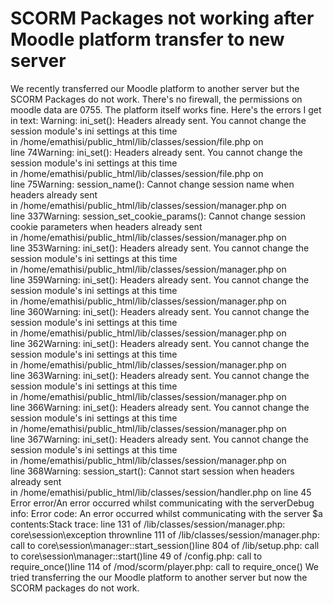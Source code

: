 
# SCORM Packages not working after Moodle platform transfer to new server

We recently transferred our Moodle platform to another server but the SCORM Packages do not work. There's no firewall, the permissions on moodle data are 0755. The platform itself works fine.
Here's the errors I get in text:
Warning: ini_set(): Headers already sent. You cannot change the session module's ini settings at this time in /home/emathisi/public_html/lib/classes/session/file.php on line 74Warning: ini_set(): Headers already sent. You cannot change the session module's ini settings at this time in /home/emathisi/public_html/lib/classes/session/file.php on line 75Warning: session_name(): Cannot change session name when headers already sent in /home/emathisi/public_html/lib/classes/session/manager.php on line 337Warning: session_set_cookie_params(): Cannot change session cookie parameters when headers already sent in /home/emathisi/public_html/lib/classes/session/manager.php on line 353Warning: ini_set(): Headers already sent. You cannot change the session module's ini settings at this time in /home/emathisi/public_html/lib/classes/session/manager.php on line 359Warning: ini_set(): Headers already sent. You cannot change the session module's ini settings at this time in /home/emathisi/public_html/lib/classes/session/manager.php on line 360Warning: ini_set(): Headers already sent. You cannot change the session module's ini settings at this time in /home/emathisi/public_html/lib/classes/session/manager.php on line 362Warning: ini_set(): Headers already sent. You cannot change the session module's ini settings at this time in /home/emathisi/public_html/lib/classes/session/manager.php on line 363Warning: ini_set(): Headers already sent. You cannot change the session module's ini settings at this time in /home/emathisi/public_html/lib/classes/session/manager.php on line 366Warning: ini_set(): Headers already sent. You cannot change the session module's ini settings at this time in /home/emathisi/public_html/lib/classes/session/manager.php on line 367Warning: ini_set(): Headers already sent. You cannot change the session module's ini settings at this time in /home/emathisi/public_html/lib/classes/session/manager.php on line 368Warning: session_start(): Cannot start session when headers already sent in /home/emathisi/public_html/lib/classes/session/handler.php on line 45
Error
error/An error occurred whilst communicating with the serverDebug info:
Error code: An error occurred whilst communicating with the server
$a contents:Stack trace:
line 131 of /lib/classes/session/manager.php: core\session\exception thrownline 111 of /lib/classes/session/manager.php: call to core\session\manager::start_session()line 804 of /lib/setup.php: call to core\session\manager::start()line 49 of /config.php: call to require_once()line 114 of /mod/scorm/player.php: call to require_once()
We tried transferring the our Moodle platform to another server but now the SCORM packages do not work.

        
